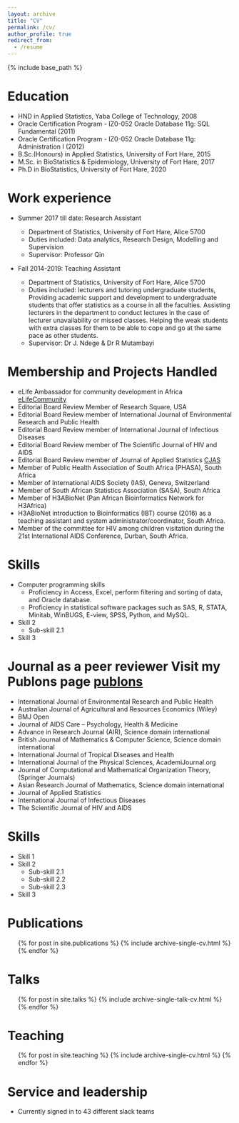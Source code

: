 ```yaml
---
layout: archive
title: "CV"
permalink: /cv/
author_profile: true
redirect_from:
  - /resume
---
```


{% include base_path %}

Education
======
* HND in Applied Statistics, Yaba College of Technology, 2008
* Oracle Certification Program - IZ0-052 Oracle Database 11g: SQL Fundamental (2011)
* Oracle Certification Program - IZ0-052 Oracle Database 11g: Administration I (2012)
* B.Sc.(Honours) in Applied Statistics, University of Fort Hare, 2015
* M.Sc. in BioStatistics & Epidemiology, University of Fort Hare, 2017
* Ph.D in BioStatistics, University of Fort Hare, 2020

Work experience
======
* Summer 2017 till date: Research Assistant
  * Department of Statistics, University of Fort Hare, Alice 5700
  * Duties included: Data analytics, Research Design, Modelling and Supervision
  * Supervisor: Professor Qin

* Fall 2014-2019: Teaching Assistant
  * Department of Statistics, University of Fort Hare, Alice 5700
  * Duties included: lecturers and tutoring undergraduate students, Providing academic support and development       to undergraduate students that offer statistics as a course in all the faculties. Assisting lecturers in the     department to conduct lectures in the case of lecturer unavailability or missed classes. Helping the weak       students with extra classes for them to be able to cope and go at the same pace as other students.
  * Supervisor: Dr J. Ndege & Dr R Mutambayi
  
Membership and Projects Handled 
======
* eLife Ambassador for community development in Africa [eLifeCommunity](https://elifesciences.org/inside-elife/a946c355/elife-community-ambassadors-243-volunteers-join-the-programme-in-2019)
* Editorial Board Review Member of Research Square, USA
* Editorial Board Review member of International Journal of Environmental Research and Public Health
* Editorial Board Review member of International Journal of Infectious Diseases
* Editorial Board Review member of The Scientific Journal of HIV and AIDS
* Editorial Board Review member of Journal of Applied Statistics [CJAS](http://www.tandfonline.com/r/revieweraccess)
* Member of Public Health Association of South Africa (PHASA), South Africa
* Member of International AIDS Society (IAS), Geneva, Switzerland
* Member of South African Statistics Association (SASA), South Africa
* Member of H3ABioNet (Pan African Bioinformatics Network for H3Africa)
* H3ABioNet introduction to Bioinformatics (IBT) course (2016) as a teaching assistant and system administrator/coordinator, South Africa.
* Member of the committee for HIV among children visitation during the 21st International AIDS Conference, Durban, South Africa. 
  
Skills
======
* Computer programming skills
  * Proficiency in Access, Excel, perform filtering and sorting of data, and Oracle database.
  * Proficiency in statistical software packages such as SAS, R, STATA, Minitab, WinBUGS, E-view, SPSS, Python,     and MySQL.
* Skill 2
  * Sub-skill 2.1
* Skill 3

Journal as a peer reviewer Visit my Publons page [publons](https://publons.com/researcher/1242702/azeez-adeboye)
======
* International Journal of Environmental Research and Public Health
* Australian Journal of Agricultural and Resources Economics (Wiley)
* BMJ Open
* Journal of AIDS Care – Psychology, Health & Medicine
* Advance in Research Journal (AIR), Science domain international
* British Journal of Mathematics & Computer Science, Science domain international
* International Journal of Tropical Diseases and Health
* International Journal of the Physical Sciences, AcademiJournal.org
* Journal of Computational and Mathematical Organization Theory, (Springer Journals)
* Asian Research Journal of Mathematics, Science domain international
* Journal of Applied Statistics
* International Journal of Infectious Diseases
* The Scientific Journal of HIV and AIDS

  
Skills
======
* Skill 1
* Skill 2
  * Sub-skill 2.1
  * Sub-skill 2.2
  * Sub-skill 2.3
* Skill 3

Publications
======
  <ul>{% for post in site.publications %}
    {% include archive-single-cv.html %}
  {% endfor %}</ul>
  
Talks
======
  <ul>{% for post in site.talks %}
    {% include archive-single-talk-cv.html %}
  {% endfor %}</ul>
  
Teaching
======
  <ul>{% for post in site.teaching %}
    {% include archive-single-cv.html %}
  {% endfor %}</ul>
  
Service and leadership
======
* Currently signed in to 43 different slack teams
